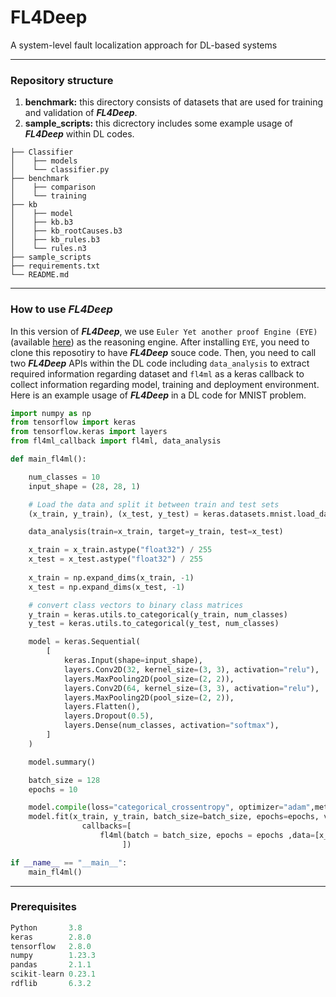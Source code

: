 # FL4Deep
A system-level fault localization approach for DL-based systems
***
### Repository structure
1. __benchmark:__ this directory consists of datasets that are used for training and validation of **_FL4Deep_**.
2. __sample_scripts:__ this dicrectory includes some example usage of **_FL4Deep_** within DL codes.
```
├── Classifier
│    ├── models
│    └── classifier.py
├── benchmark
│    ├── comparison
│    └── training
├── kb
│    ├── model
│    ├── kb.b3
│    ├── kb_rootCauses.b3
│    ├── kb_rules.b3
│    └── rules.n3
├── sample_scripts
├── requirements.txt
└── README.md 
```

***
### How to use **_FL4Deep_**
In this version of **_FL4Deep_**, we use `Euler Yet another proof Engine (EYE)` (available [here](https://github.com/eyereasoner/eye)) as the reasoning engine.
After installing `EYE`, you need to clone this reposotiry to have **_FL4Deep_** souce code. Then, you need to call two **_FL4Deep_** APIs within the DL code including `data_analysis` to extract required information regarding dataset and `fl4ml` as a keras callback to collect information regarding model, training and deployment environment. Here is an example usage of **_FL4Deep_** in a DL code for MNIST problem. 

```python
import numpy as np
from tensorflow import keras
from tensorflow.keras import layers
from fl4ml_callback import fl4ml, data_analysis

def main_fl4ml():

    num_classes = 10
    input_shape = (28, 28, 1)

    # Load the data and split it between train and test sets
    (x_train, y_train), (x_test, y_test) = keras.datasets.mnist.load_data()

    data_analysis(train=x_train, target=y_train, test=x_test)

    x_train = x_train.astype("float32") / 255
    x_test = x_test.astype("float32") / 255
    
    x_train = np.expand_dims(x_train, -1)
    x_test = np.expand_dims(x_test, -1)

    # convert class vectors to binary class matrices
    y_train = keras.utils.to_categorical(y_train, num_classes)
    y_test = keras.utils.to_categorical(y_test, num_classes)

    model = keras.Sequential(
        [
            keras.Input(shape=input_shape),
            layers.Conv2D(32, kernel_size=(3, 3), activation="relu"),
            layers.MaxPooling2D(pool_size=(2, 2)),
            layers.Conv2D(64, kernel_size=(3, 3), activation="relu"),
            layers.MaxPooling2D(pool_size=(2, 2)),
            layers.Flatten(),
            layers.Dropout(0.5),
            layers.Dense(num_classes, activation="softmax"),
        ]
    )

    model.summary()

    batch_size = 128
    epochs = 10

    model.compile(loss="categorical_crossentropy", optimizer="adam",metrics=["accuracy"])
    model.fit(x_train, y_train, batch_size=batch_size, epochs=epochs, validation_split=0.1,
                callbacks=[
                    fl4ml(batch = batch_size, epochs = epochs ,data=[x_train, y_train, x_test, y_test])
                         ])

if __name__ == "__main__":
    main_fl4ml()
```

***
### Prerequisites
``` python
Python       3.8 
keras        2.8.0
tensorflow   2.8.0
numpy        1.23.3
pandas       2.1.1
scikit-learn 0.23.1
rdflib       6.3.2
```